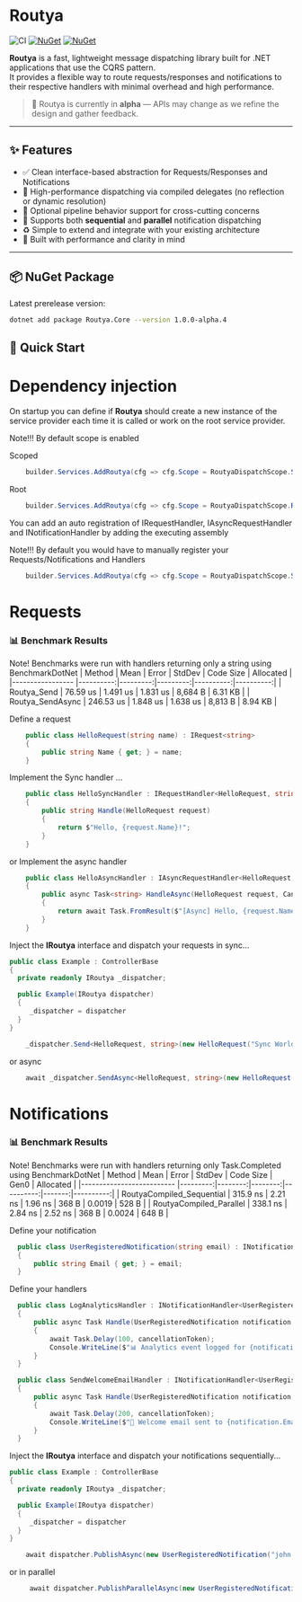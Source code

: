 # Routya
![CI](https://img.shields.io/github/actions/workflow/status/hbartosch/routya/dotnet.yml?label=CI&style=flat-square)
[![NuGet](https://img.shields.io/nuget/v/Routya.Core)](https://www.nuget.org/packages/Routya.Core)
[![NuGet](https://img.shields.io/nuget/dt/Routya.Core)](https://www.nuget.org/packages/Routya.Core)

**Routya** is a fast, lightweight message dispatching library built for .NET applications that use the CQRS pattern.  
It provides a flexible way to route requests/responses and notifications to their respective handlers with minimal overhead and high performance.

> 🚧 Routya is currently in **alpha** — APIs may change as we refine the design and gather feedback.

---

## ✨ Features

- ✅ Clean interface-based abstraction for Requests/Responses and Notifications
- 🚀 High-performance dispatching via compiled delegates (no reflection or dynamic resolution)
- 🧩 Optional pipeline behavior support for cross-cutting concerns
- 🔄 Supports both **sequential** and **parallel** notification dispatching
- ♻️ Simple to extend and integrate with your existing architecture
- 🧪 Built with performance and clarity in mind

---

## 📦 NuGet Package

Latest prerelease version:
```bash
dotnet add package Routya.Core --version 1.0.0-alpha.4
```
## 🚀 Quick Start

# Dependency injection
On startup you can define if **Routya** should create a new instance of the service provider each time it is called or work on the root service provider. 

Note!!! By default scope is enabled

Scoped
```C#
    builder.Services.AddRoutya(cfg => cfg.Scope = RoutyaDispatchScope.Scoped, Assembly.GetExecutingAssembly());
```

Root
```C#
    builder.Services.AddRoutya(cfg => cfg.Scope = RoutyaDispatchScope.Root, Assembly.GetExecutingAssembly());
```

You can add an auto registration of IRequestHandler, IAsyncRequestHandler and INotificationHandler by adding the executing assembly

Note!!! By default you would have to manually register your Requests/Notifications and Handlers

```C#
    builder.Services.AddRoutya(cfg => cfg.Scope = RoutyaDispatchScope.Scoped, Assembly.GetExecutingAssembly());
```

# Requests

### 📊 Benchmark Results
Note! Benchmarks were run with handlers returning only a string using BenchmarkDotNet
| Method           | Mean      | Error    | StdDev   | Code Size | Allocated |
|----------------- |----------:|---------:|---------:|----------:|----------:|
| Routya_Send      |  76.59 us | 1.491 us | 1.831 us |   8,684 B |   6.31 KB |
| Routya_SendAsync | 246.53 us | 1.848 us | 1.638 us |   8,813 B |   8.94 KB |

Define a request
```C#
    public class HelloRequest(string name) : IRequest<string>
    {
        public string Name { get; } = name;
    }
```
Implement the Sync handler ...
```C#
    public class HelloSyncHandler : IRequestHandler<HelloRequest, string>
    {
        public string Handle(HelloRequest request)
        {
            return $"Hello, {request.Name}!";
        }
    }
```

or Implement the async handler
```C#
    public class HelloAsyncHandler : IAsyncRequestHandler<HelloRequest, string>
    {
        public async Task<string> HandleAsync(HelloRequest request, CancellationToken cancellationToken)
        {
            return await Task.FromResult($"[Async] Hello, {request.Name}!");
        }
    }
```

Inject the **IRoutya** interface and dispatch your requests in sync...
```C#
public class Example : ControllerBase
{
  private readonly IRoutya _dispatcher;

  public Example(IRoutya dispatcher)
  {
     _dispatcher = dispatcher
  }
}
```

```C#
    _dispatcher.Send<HelloRequest, string>(new HelloRequest("Sync World"));
```


or async
```C#
    await _dispatcher.SendAsync<HelloRequest, string>(new HelloRequest("Async World"));
```

# Notifications

### 📊 Benchmark Results
Note! Benchmarks were run with handlers returning only Task.Completed using BenchmarkDotNet
| Method                    | Mean     | Error   | StdDev  | Code Size | Gen0   | Allocated |
|-------------------------- |---------:|--------:|--------:|----------:|-------:|----------:|
| RoutyaCompiled_Sequential | 315.9 ns | 2.21 ns | 1.96 ns |     368 B | 0.0019 |     528 B |
| RoutyaCompiled_Parallel   | 338.1 ns | 2.84 ns | 2.52 ns |     368 B | 0.0024 |     648 B |

Define your notification
```C#
  public class UserRegisteredNotification(string email) : INotification
  {
      public string Email { get; } = email;
  }
```

Define your handlers

```C#
  public class LogAnalyticsHandler : INotificationHandler<UserRegisteredNotification>
  {
      public async Task Handle(UserRegisteredNotification notification, CancellationToken cancellationToken = default)
      {
          await Task.Delay(100, cancellationToken);
          Console.WriteLine($"📊 Analytics event logged for {notification.Email}");
      }
  }
```

```C#
  public class SendWelcomeEmailHandler : INotificationHandler<UserRegisteredNotification>
  {
      public async Task Handle(UserRegisteredNotification notification, CancellationToken cancellationToken = default)
      {
          await Task.Delay(200, cancellationToken);
          Console.WriteLine($"📧 Welcome email sent to {notification.Email}");
      }
  }
```

Inject the **IRoutya** interface and dispatch your notifications sequentially...
```C#
public class Example : ControllerBase
{
  private readonly IRoutya _dispatcher;

  public Example(IRoutya dispatcher)
  {
     _dispatcher = dispatcher
  }
}
```

```C#
    await dispatcher.PublishAsync(new UserRegisteredNotification("john.doe@example.com"));
```

or in parallel
```C#
     await dispatcher.PublishParallelAsync(new UserRegisteredNotification("john.doe@example.com"));
```







